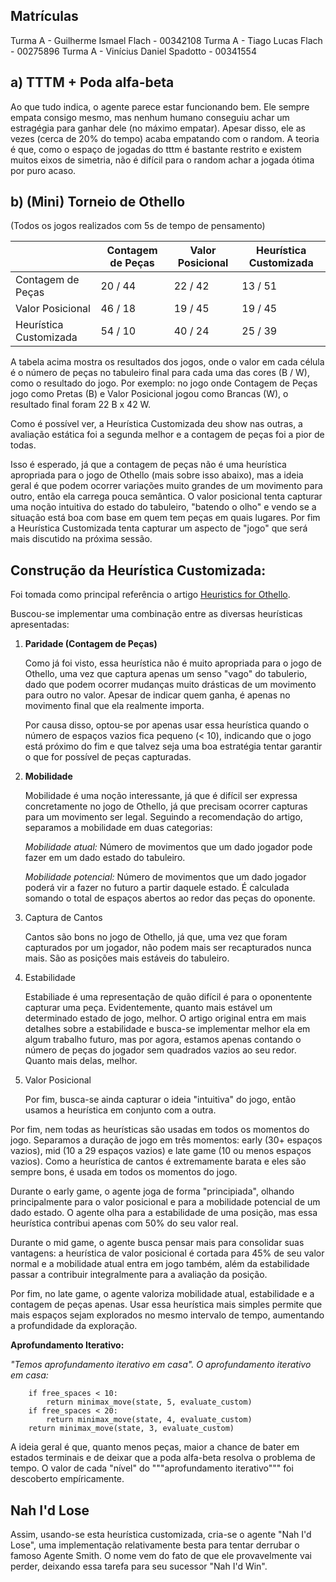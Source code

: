 ## Matrículas

Turma A - Guilherme Ismael Flach - 00342108
Turma A - Tiago Lucas Flach - 00275896
Turma A - Vinícius Daniel Spadotto - 00341554


## a) TTTM + Poda alfa-beta

Ao que tudo indica, o agente parece estar funcionando bem. Ele sempre empata consigo mesmo, mas nenhum humano conseguiu achar um estragégia para ganhar dele (no máximo empatar). Apesar disso, ele as vezes (cerca de 20% do tempo) acaba empatando com o random. A teoria é que, como o espaço de jogadas do tttm é bastante restrito e existem muitos eixos de simetria, não é difícil para o random achar a jogada ótima por puro acaso.

## b) (Mini) Torneio de  Othello

(Todos os jogos realizados com 5s de tempo de pensamento)

|                        	| Contagem de Peças 	| Valor Posicional 	| Heurística Customizada 	|
|------------------------	|-------------------	|------------------	|------------------------	|
| Contagem de Peças      	| 20 / 44           	| 22 / 42         	| 13 / 51                	|
| Valor Posicional       	| 46 / 18           	| 19 / 45         	| 19 / 45                	|
| Heurística Customizada 	| 54 / 10           	| 40 / 24         	| 25 / 39                	|

A tabela acima mostra os resultados dos jogos, onde o valor em cada célula é o número de peças no tabuleiro final para cada uma das cores (B / W), como o resultado do jogo. Por exemplo: no jogo onde Contagem de Peças jogo como Pretas (B) e Valor Posicional jogou como Brancas (W), o resultado final foram 22 B x 42 W.

Como é possível ver, a Heurística Customizada deu show nas outras, a avaliação estática foi a segunda melhor e a contagem de peças foi a pior de todas.

Isso é esperado, já que a contagem de peças não é uma heurística apropriada para o jogo de Othello (mais sobre isso abaixo), mas a ideia geral é que podem ocorrer variações muito grandes de um movimento para outro, então ela carrega pouca semântica. O valor posicional tenta capturar uma noção intuitiva do estado do tabuleiro, "batendo o olho" e vendo se a situação está boa com base em quem tem peças em quais lugares. Por fim a Heurística Customizada tenta capturar um aspecto de "jogo" que será mais discutido na próxima sessão.

## Construção da Heurística Customizada:

Foi tomada como principal referência o artigo
[Heuristics for Othello](https://courses.cs.washington.edu/courses/cse573/04au/Project/mini1/RUSSIA/miniproject1_vaishu_muthu/Paper/Final_Paper.pdfcsforOthello).

Buscou-se implementar uma combinação entre as diversas heurísticas apresentadas:
1. **Paridade (Contagem de Peças)**

    Como já foi visto, essa heurística não é muito apropriada para o jogo de Othello, uma vez que captura apenas um senso "vago" do tabulerio, dado que podem ocorrer mudanças muito drásticas de um movimento para outro no valor. Apesar de indicar quem ganha, é apenas no movimento final que ela realmente importa.

    Por causa disso, optou-se por apenas usar essa heurística quando o número de espaços vazios fica pequeno (< 10), indicando que o jogo está próximo do fim e que talvez seja uma boa estratégia tentar garantir o que for possível de peças capturadas.

2. **Mobilidade**

    Mobilidade é uma noção interessante, já que é difícil ser expressa concretamente no jogo de Othello, já que precisam ocorrer capturas para um movimento ser legal. Seguindo a recomendação do artigo, separamos a mobilidade em duas categorias:

    *Mobilidade atual:* Número de movimentos que um dado jogador pode fazer em um dado estado do tabuleiro.

    *Mobilidade potencial:* Número de movimentos que um dado jogador poderá vir a fazer no futuro a partir daquele estado. É calculada somando o total de espaços abertos ao redor das peças do oponente.

3. Captura de Cantos

    Cantos são bons no jogo de Othello, já que, uma vez que foram capturados por um jogador, não podem mais ser recapturados nunca mais. São as posições mais estáveis do tabuleiro.

4. Estabilidade

    Estabiliade é uma representação de quão difícil é para o oponentente capturar uma peça. Evidentemente, quanto mais estável um determinado estado de jogo, melhor. O artigo original entra em mais detalhes sobre a estabilidade e busca-se implementar melhor ela em algum trabalho futuro, mas por agora, estamos apenas contando o número de peças do jogador sem quadrados vazios ao seu redor. Quanto mais delas, melhor.

5. Valor Posicional

    Por fim, busca-se ainda capturar o ideia "intuitiva" do jogo, então usamos a heurística em conjunto com a outra.

Por fim, nem todas as heurísticas são usadas em todos os momentos do jogo. Separamos a duração de jogo em três momentos: early (30+ espaços vazios), mid (10 a 29 espaços vazios) e late game (10 ou menos espaços vazios). Como a heurística de cantos é extremamente barata e eles são sempre bons, é usada em todos os momentos do jogo.

Durante o early game, o agente joga de forma "principiada", olhando principalmente para o valor posicional e para a mobilidade potencial de um dado estado. O agente olha para a estabilidade de uma posição, mas essa heurística contribui apenas com 50% do seu valor real.

Durante o mid game, o agente busca pensar mais para consolidar suas vantagens: a heurística de valor posicional é cortada para 45% de seu valor normal e a mobilidade atual entra em jogo também, além da estabilidade passar a contribuir integralmente para a avaliação da posição.

Por fim, no late game, o agente valoriza mobilidade atual, estabilidade e a contagem de peças apenas. Usar essa heurística mais simples permite que mais espaços sejam explorados no mesmo intervalo de tempo, aumentando a profundidade da exploração.

**Aprofundamento Iterativo:**

*"Temos aprofundamento iterativo em casa". O aprofundamento iterativo em casa:*

        if free_spaces < 10:
            return minimax_move(state, 5, evaluate_custom)
        if free_spaces < 20:
            return minimax_move(state, 4, evaluate_custom)
        return minimax_move(state, 3, evaluate_custom)

A ideia geral é que, quanto menos peças, maior a chance de bater em estados terminais e de deixar que a poda alfa-beta resolva o problema de tempo. O valor de cada "nível" do """aprofundamento iterativo""" foi descoberto empíricamente.

## Nah I'd Lose

Assim, usando-se esta heurística customizada, cria-se o agente "Nah I'd Lose", uma implementação relativamente besta para tentar derrubar o famoso Agente Smith. O nome vem do fato de que ele provavelmente vai perder, deixando essa tarefa para seu sucessor "Nah I'd Win".
